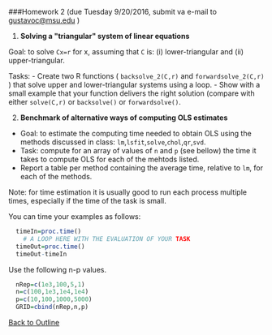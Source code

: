 
###Homework 2 
(due Tuesday 9/20/2016, submit va e-mail to gustavoc@msu.edu )

1. **Solving a "triangular" system of linear equations**

  Goal: to solve `Cx=r` for x, assuming that `C` is: (i) lower-triangular and (ii) upper-triangular.
  
  Tasks:
    - Create two R functions ( `backsolve_2(C,r)` and `forwardsolve_2(C,r)` ) that solve upper and lower-triangular systems using a loop.
    - Show with a small example that your function delivers the right solution (compare with either `solve(C,r)` or `backsolve()` or `forwardsolve()`.

2. **Benchmark of alternative ways of computing OLS estimates**

  - Goal: to estimate the computing time needed to obtain OLS using the methods discussed in class: `lm`,`lsfit`,`solve`,`chol`,`qr`,`svd`.
  - Task: compute for an array of values of `n` and `p` (see bellow) the time it takes to compute OLS for each of the mehtods listed.
  - Report a table per method containing the average time, relative to `lm`, for each of the methods.
  
  Note: for time estimation it is usually good to run each process multiple times, especially if the time of the task is small.
 
 You can time your examples as follows:
  
```R
  timeIn=proc.time()
    # A LOOP HERE WITH THE EVALUATION OF YOUR TASK
  timeOut=proc.time()
  timeOut-timeIn
```
 Use the following n-p values.
 
```R
  nRep=c(1e3,100,5,1)
  n=c(100,1e3,1e4,1e4)
  p=c(10,100,1000,5000)
  GRID=cbind(nRep,n,p)
```
[Back to Outline](https://github.com/gdlc/EPI853B/#Outline)
